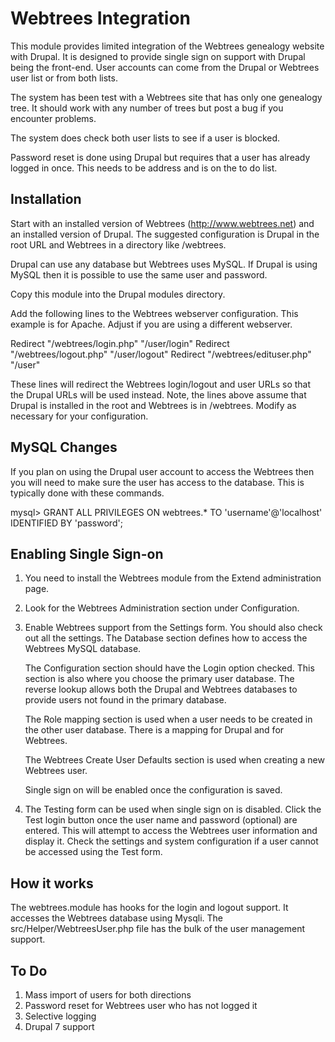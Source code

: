 Webtrees Integration
====================

This module provides limited integration of the Webtrees genealogy website with Drupal.
It is designed to provide single sign on support with Drupal being the front-end.
User accounts can come from the Drupal or Webtrees user list or from both lists. 

The system has been test with a Webtrees site that has only one genealogy tree.
It should work with any number of trees but post a bug if you encounter problems.

The system does check both user lists to see if a user is blocked. 

Password reset is done using Drupal but requires that a user has already logged in once. 
This needs to be address and is on the to do list.


Installation
------------
Start with an installed version of Webtrees (http://www.webtrees.net) and
an installed version of Drupal. The suggested configuration is Drupal in the
root URL and Webtrees in a directory like /webtrees.

Drupal can use any database but Webtrees uses MySQL.
If Drupal is using MySQL then it is possible to use the same user and password.

Copy this module into the Drupal modules directory. 

Add the following lines to the Webtrees webserver configuration. 
This example is for Apache. Adjust if you are using a different webserver.

Redirect "/webtrees/login.php" "/user/login"
Redirect "/webtrees/logout.php" "/user/logout"
Redirect "/webtrees/edituser.php" "/user"

These lines will redirect the Webtrees login/logout and user URLs 
so that the Drupal URLs will be used instead. Note, the lines above
assume that Drupal is installed in the root and Webtrees is in /webtrees.
Modify as necessary for your configuration.

MySQL Changes
-------------
If you plan on using the Drupal user account to access the Webtrees 
then you will need to make sure the user has access to the database. 
This is typically done with these commands. 

mysql> GRANT ALL PRIVILEGES ON webtrees.* TO 'username'@'localhost' IDENTIFIED BY 'password'; 


Enabling Single Sign-on
-----------------------
1. You need to install the Webtrees module from the Extend administration page.
2. Look for the Webtrees Administration section under Configuration.
3. Enable Webtrees support from the Settings form.
   You should also check out all the settings. 
   The Database section defines how to access the Webtrees MySQL database. 

   The Configuration section should have the Login option checked. 
   This section is also where you choose the primary user database. 
   The reverse lookup allows both the Drupal and Webtrees databases to provide users not found in the primary database.

   The Role mapping section is used when a user needs to be created in the other user database.
   There is a mapping for Drupal and for Webtrees.

   The Webtrees Create User Defaults section is used when creating a new Webtrees user. 

   Single sign on will be enabled once the configuration is saved.

4. The Testing form can be used when single sign on is disabled. 
   Click the Test login button once the user name and password (optional) are entered.
   This will attempt to access the Webtrees user information and display it. 
   Check the settings and system configuration if a user cannot be accessed using the Test form.


How it works
------------
The webtrees.module has hooks for the login and logout support. 
It accesses the Webtrees database using Mysqli. 
The src/Helper/WebtreesUser.php file has the bulk of the user management support.


To Do
-----
1. Mass import of users for both directions
2. Password reset for Webtrees user who has not logged it
3. Selective logging
4. Drupal 7 support

